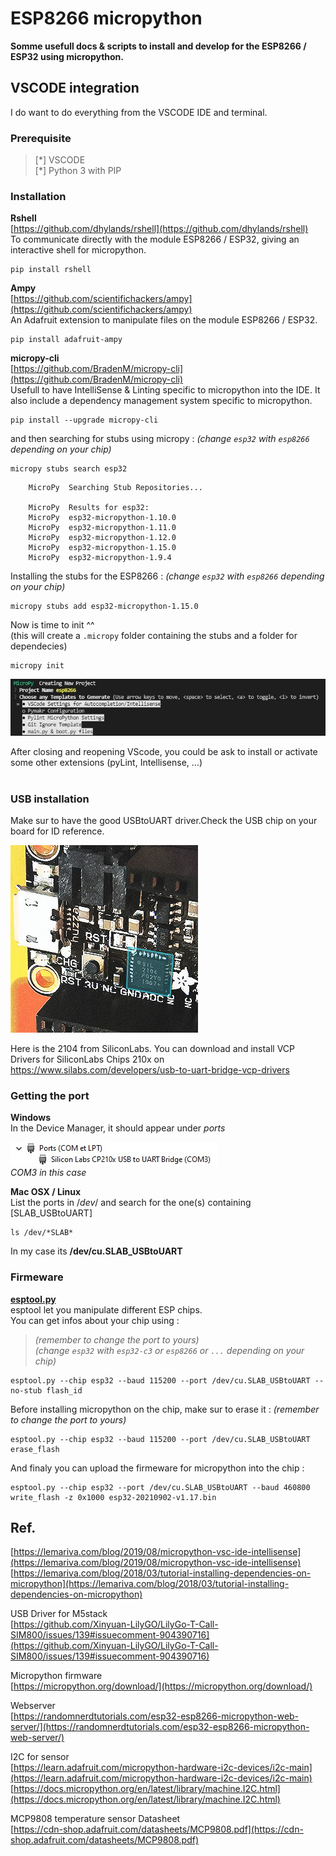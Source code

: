 # ESP8266 micropython

**Somme usefull docs & scripts to install and develop for the ESP8266 / ESP32 using micropython.**

## VSCODE integration

I do want to do everything from the VSCODE IDE and terminal.

### Prerequisite

> [\*] VSCODE <br>
> [\*] Python 3 with PIP

### Installation

**Rshell**<br>
[https://github.com/dhylands/rshell](https://github.com/dhylands/rshell)<br>
To communicate directly with the module ESP8266 / ESP32, giving an interactive shell for micropython.

```
pip install rshell
```

**Ampy**<br>
[https://github.com/scientifichackers/ampy](https://github.com/scientifichackers/ampy)<br>
An Adafruit extension to manipulate files on the module ESP8266 / ESP32.

```
pip install adafruit-ampy
```

**micropy-cli**<br>
[https://github.com/BradenM/micropy-cli](https://github.com/BradenM/micropy-cli)<br>
Usefull to have IntelliSense & Linting specific to micropython into the IDE. It also include a dependency management system specific to micropython.

```
pip install --upgrade micropy-cli
```

and then searching for stubs using micropy : _(change `esp32` with `esp8266` depending on your chip)_

```
micropy stubs search esp32
```
```
    MicroPy  Searching Stub Repositories...

    MicroPy  Results for esp32:
    MicroPy  esp32-micropython-1.10.0
    MicroPy  esp32-micropython-1.11.0
    MicroPy  esp32-micropython-1.12.0
    MicroPy  esp32-micropython-1.15.0
    MicroPy  esp32-micropython-1.9.4
```

Installing the stubs for the ESP8266 : _(change `esp32` with `esp8266` depending on your chip)_

```
micropy stubs add esp32-micropython-1.15.0
```

Now is time to init ^^<br>
(this will create a `.micropy` folder containing the stubs and a folder for dependecies)

```
micropy init
```
<img src="_docs\imgs\micropy-init.jpg">

After closing and reopening VScode, you could be ask to install or activate some other extensions (pyLint, Intellisense, ...)
<br><br>

### USB installation

Make sur to have the good USBtoUART driver.Check the USB chip on your board for ID reference.

<img src="_docs\imgs\usb_chip_silicon-labs.jpg">

Here is the 2104 from SiliconLabs. You can download and install VCP Drivers for SiliconLabs Chips 210x on https://www.silabs.com/developers/usb-to-uart-bridge-vcp-drivers

### Getting the port

**Windows** <br>
In the Device Manager, it should appear under _ports_

<img src="_docs\imgs\peripherals-ports.jpg"><br>
_COM3 in this case_

**Mac OSX / Linux**<br>
List the ports in /_dev_/ and search for the one(s) containing [SLAB_USBtoUART]

```
ls /dev/*SLAB*
```

In my case its **/dev/cu.SLAB_USBtoUART**

### Firmeware

**[esptool.py](https://github.com/espressif/esptool)**<br>
esptool let you manipulate different ESP chips.<br>
You can get infos about your chip using :
> _(remember to change the port to yours)_<br>
> _(change `esp32` with `esp32-c3` or `esp8266` or `...` depending on your chip)_

```
esptool.py --chip esp32 --baud 115200 --port /dev/cu.SLAB_USBtoUART --no-stub flash_id
```

Before installing micropython on the chip, make sur to erase it : _(remember to change the port to yours)_

```
esptool.py --chip esp32 --baud 115200 --port /dev/cu.SLAB_USBtoUART erase_flash
```
And finaly you can upload the firmeware for micropython into the chip :

```
esptool.py --chip esp32 --port /dev/cu.SLAB_USBtoUART --baud 460800 write_flash -z 0x1000 esp32-20210902-v1.17.bin
```

## Ref.

[https://lemariva.com/blog/2019/08/micropython-vsc-ide-intellisense](https://lemariva.com/blog/2019/08/micropython-vsc-ide-intellisense)<br>
[https://lemariva.com/blog/2018/03/tutorial-installing-dependencies-on-micropython](https://lemariva.com/blog/2018/03/tutorial-installing-dependencies-on-micropython)

USB Driver for M5stack<br>
[https://github.com/Xinyuan-LilyGO/LilyGo-T-Call-SIM800/issues/139#issuecomment-904390716](https://github.com/Xinyuan-LilyGO/LilyGo-T-Call-SIM800/issues/139#issuecomment-904390716)

Micropython firmware<br>
[https://micropython.org/download/](https://micropython.org/download/)

Webserver<br>
[https://randomnerdtutorials.com/esp32-esp8266-micropython-web-server/](https://randomnerdtutorials.com/esp32-esp8266-micropython-web-server/)

I2C for sensor<br>
[https://learn.adafruit.com/micropython-hardware-i2c-devices/i2c-main](https://learn.adafruit.com/micropython-hardware-i2c-devices/i2c-main)<br>
[https://docs.micropython.org/en/latest/library/machine.I2C.html](https://docs.micropython.org/en/latest/library/machine.I2C.html)

MCP9808 temperature sensor Datasheet<br>
[https://cdn-shop.adafruit.com/datasheets/MCP9808.pdf](https://cdn-shop.adafruit.com/datasheets/MCP9808.pdf)